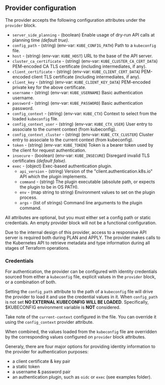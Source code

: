 ## Provider configuration

The provider accepts the following configuration attributes under the `provider` block.

* `server_side_planning` - (boolean) Enable usage of dry-run API calls at planning time _(default true)_.
* `config_path` - (string) (env-var: `KUBE_CONFIG_PATH`) Path to a `kubeconfig` file.
* `host` - (string) (env-var: `KUBE_HOST`) URL to the base of the API server.
* `cluster_ca_certificate` - (string) (env-var: `KUBE_CLUSTER_CA_CERT_DATA`) PEM-encoded CA TLS certificate (including intermediates, if any).
* `client_certificate` - (string) (env-var: `KUBE_CLIENT_CERT_DATA`) PEM-encoded client TLS certificate (including intermediates, if any).
* `client_key` - (string) (env-var: `KUBE_CLIENT_KEY_DATA`) PEM-encoded private key for the above certificate.
* `username` - (string) (env-var: `KUBE_USERNAME`) Basic authentication username.
* `password` - (string) (env-var: `KUBE_PASSWORD`) Basic authentication password.
* `config_context` - (string) (env-var: `KUBE_CTX`) Context to select from the loaded `kubeconfig` file.
* `config_context_user` - (string) (env-var: `KUBE_CTX_USER`) User entry to associate to the current context (from kubeconfig).
* `config_context_cluster` - (string) (env-var: `KUBE_CTX_CLUSTER`) Cluster entry to associate to the current context (from kubeconfig).
* `token` - (string) (env-var: `KUBE_TOKEN`) Token is a bearer token used by the client for request authentication.
* `insecure` - (boolean) (env-var: `KUBE_INSECURE`) Disregard invalid TLS certificates _(default false)_.
* `exec` - (object) Exec-based authentication plugin.
  * `api_version` - (string) Version of the "client.authentication.k8s.io" API which the plugin implements.
  * `command` - (string) The plugin executable (absolute path, or expects the plugin to be in OS PATH).
  * `env` - (map string to string) Environment values to set on the plugin process.
  * `args` - (list of strings) Command line arguments to the plugin command.

All attributes are optional, but you must either set a config path or static credentials. An empty provider block will not be a functional configuration.

Due to the internal design of this provider, access to a responsive API server is required both during PLAN and APPLY. The provider makes calls to the Kubernetes API to retrieve metadata and type information during all stages of Terraform operations.

### Credentials

For authentication, the provider can be configured with identity credentials sourced from either a `kubeconfig` file, explicit values in the `provider` block, or a combination of both.

Setting the `config_path` attribute to the path of a `kubeconfig` file will drive the provider to load it and use the credential values in it. When `config_path` is not set **NO EXTERNAL KUBECONFIG WILL BE LOADED**. Specifically, $KUBECONFIG environment variable is **NOT** considered.

Take note of the `current-context` configured in the file. You can override it using the `config_context` provider attribute.

When combined, the values loaded from the `kubeconfig` file are overridden by the corresponding values configured on `provider` block attributes.

Generaly, there are four major options for providing identity information to the provider for authentication purposes:

* a client certificate & key pair
* a static token
* a username & password pair
* an authentication plugin, such as `oidc` or `exec` (see examples folder).
